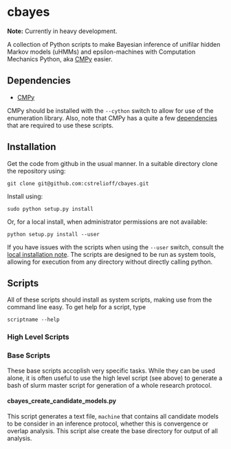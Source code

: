 # cbayes #

**Note:** Currently in heavy development.

A collection of Python scripts to make Bayesian inference of unifilar hidden
Markov models (uHMMs) and epsilon-machines with Computation Mechanics Python,
aka [CMPy](http://cmpy.csc.ucdavis.edu/) easier.

## Dependencies ##

* [CMPy](http://cmpy.csc.ucdavis.edu/)

CMPy should be installed with the `--cython` switch to allow for use of the
enumeration library.  Also, note that CMPy has a quite a few
[dependencies](http://cmpy.csc.ucdavis.edu/installation.html) that
are required to use these scripts.

## Installation ##

Get the code from github in the usual manner.  In a suitable directory clone
the repository using:

    git clone git@github.com:cstrelioff/cbayes.git

Install using:

    sudo python setup.py install

Or, for a local install, when administrator permissions are not available:

    python setup.py install --user

If you have issues with the scripts when using the `--user` switch, consult the
[local installation note](LOCALINSTALL.md).  The scripts are designed to be run
as system tools, allowing for execution from any directory without directly
calling python.

## Scripts ##

All of these scripts should install as system scripts, making use from the
command line easy.  To get help for a script, type

    scriptname --help

### High Level Scripts ###

### Base Scripts ###

These base scripts accoplish very specific tasks.  While they can be used alone,
it is often useful to use the high level script (see above) to generate a bash
of slurm master script for generation of a whole research protocol.

#### cbayes_create_candidate_models.py ####

This script generates a text file, `machine` that contains all candidate models
to be consider in an inference protocol, whether this is convergence or overlap
analysis.  This script alse create the base directory for output of all
analysis.

<!---
### cbayes_create_process_datafile.py ###

Create a data file that works nicely with other cbayes scripts.  Can use
any machine in `cmpy.machines` that **has default parameters**.  This means
the process can be instantiated using:

em = cmpy.machines.ProcessName()

### cbayes_enumerate_AddToDB.py ###


Use the CMPy enumeration method to test all specified uHMM topologies against
the specified datafile.  All valid model topologies (provided data can be
generated by the model) are written to the specified DB (really just a
directory, to keep things simple) for later use.

### cbayes_enumerate_PriorAddToDB.py ###

This script is similar to `cbayes_enumerate_AddToDB.py` except that the focus
is on the prior over models instead of the posterior.  The objective is to
understand what the setting of hyper-parameters for priors at various levels
says about stated a priori assumptions.  The resulting directory can be used
for sampling from the prior over model topologies.

### cbayes_enumerate_Sample.py ###

This script generates samples from the prior, or posterior, over model
topologies using the output from other scripts.  Create pickled `InferEM`
instances using

* `cbayes_enumerate_AddToDB.py`
or
* `cbayes_enumerate_PriorAddToDB.py`

A dictionary of model probabilities can then be created using output from the
above scripts and running

* `cbayes_enumerate_CalcProbs.py`

This script uses these outputs to generate sample epsilon-machines or uHMMs and
writes pickled instances of the machines to a directory in the DB.

### cbayes_enumerate_ProcessSamples.py ###

This script processes the samples generated using `cbayes_enumerate_Sample.py`.
A single file is created with basic information about each sampled machine
including machine id, number of states, number of edges, Cmu, hmu etc. See the 
function `create_sample_summary_file` in
[cmpy_bayes.util_infer_db.py](cmpy_bayes/util_infer_db.py) for details.

### cbayes_bash_enumerate_convergence.py ###

Create a bash script to run a sequence of `cbayes_enumerate_` scripts on a
specified data file.  In this case, the focus is on convergence of inference
by considering subsegments, using the single data file, of increasing length.

### cbayes_slurm_enumerate_convergence.py ###

Create a slurm script to run a sequence of `cbayes_enumerate_` scripts on a
specified data file.  In this case, the focus is on convergence of inference
by considering subsegments, using the single data file, of increasing length.

This version of the convergence analysis is designed for bigger jobs, using
slurm on a cluster.  For small jobs, try the bash version.

--->

